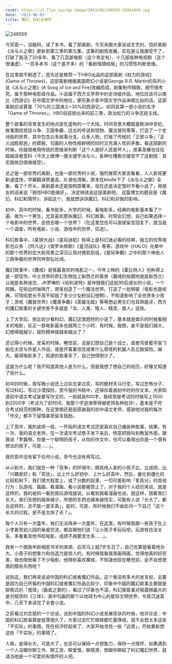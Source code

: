 ```yaml
---
cover: https://c2.llyz.xyz/wp-image/2013/06/246559-1024x640.jpg
date: '2013-06-03'
title: 魔幻、科幻与情怀
---
```


![246559](https://c2.llyz.xyz/wp-image/2013/06/246559-1024x640.jpg)

今天周一，没敲码，读了本书，看了部美剧，今天来跟大家谈谈文艺的，恰好美剧《冰与火之歌》更新到第三季的第九集，这集的剧情发展，实在是让我接受不了，打破了我活了20多年、看了几百部电影（这个肯定有）、十几部各种电视剧（这个很谦虚）、一百多本书（这个差不多）的「看剧情猜结局」的习惯性判断思维。

在这里就不剧透了。首先还是推荐一下HBO出品的这部美剧《权力的游戏》(Game of Thrones)，这部美剧根据美国奇幻小说家George R.R. Martin的系列小说《冰与火之歌》(A Song of Ice and Fire)改编而成，剧集制作精致，细节很考究，属于那种电影级作品。小说属于西方文学界中的史诗级作品，地位应该可以类比《西游记》在中国文学中的地位，更形象点拿中国文学作品来做比拟的话，这部美剧应该算是「70%的三国演义+30%的西游记」，如同其第一部小说的名字「Game of Thrones」，HBO目前拍出来的前三季，政治权力的斗争还是主线。

整个故事的背景发生的地点是在虚构的一个大陆，时间背景大概就是欧洲中世纪，故事围绕宫廷斗争、王国争霸、远古的传说和怪物、魔法冒险等等，打造了一个史诗般的世界，其中包含众多故事分支、众多人物，打破了传统的「正邪斗争」「正义战胜邪恶」的模板，勾画的人物性格鲜明的同时又充满人性的矛盾，看这部剧的时候，你就很难用传统的思维来判断「这个人是好人还是坏人」，故事发展也往往超越读者意料（今天上微博一搜关键字冰与火，各种吐槽表示接受不了这剧情：其实我依旧很难接受）。

总之是一部优秀的美剧，也是一部优秀的小说，强烈推荐大家去看看，人人影视更新速度快，字幕翻译质量高，片源也清晰。原本在kindle下了《冰与火之歌》全集，看了个开头，美剧基本还是按照原著来，现在还是决定暂时不看小说了，用朋友的话来说「相信HBO能做好」，决定继续追这部美剧吧。 这篇博文的题目是《魔幻、科幻和情怀》，讲起这个，我就想讲讲魔幻、科幻和对我的影响。

初中、高中的时候，看书挺多，大学的时候，看电影多，经典的电影基本看了个遍，做为一个男生，尤其喜欢那些魔幻、科幻故事。时常会幻想，自己如果选择一个电影中的世界，会想去哪一个世界？（在这里您也可以直接留言回复下，就当是一个调查，所有电影、小说、游戏中的世界，任选）。

科幻故事中，《星球大战》《星际迷航》称得上是科幻迷必看的经典，独立的优秀电影也众多：《阿凡达》《普罗米修斯》《星河战队》等等，游戏中《HALO》光晕中的那个世界的宏大和背景之深沉让我对微软刮目，《星际争霸》之中的那个神虫人三族争霸的世界同样恢弘壮阔。

魔幻故事中，《魔戒》是我最喜欢的电影之一，今年上映的《霍比特人》也称得上是一部佳作，中土世界的奇幻生物加上新西兰的美景（魔戒的拍摄地就是新西兰）让我是各种迷恋，JK罗琳的《哈利波特》是伴随我们这批90后成长的小说，一个阿姨，在街边的咖啡厅，用笔创造了一个魔法世界，打造了一批明星（电影也是经典，可惜哈里长不高不知毁了多少少女粉丝幻想啊），不知道影响了全世界多少孩子；游戏《魔兽世界》《魔兽争霸》《英雄无敌》等等想必男生们也耳熟能详，西方的魔幻故事的关键字差不多就是「龙、人类、矮人、精灵、兽人」这些。

上了大学后，倒比较少看科幻、魔幻这类题材的小说了，基本就是娱乐的时候看相关的电影，反正一部电影最多也就两三个小时，有时候，我想，是不是我们越大，幻想得就越少，探险精神就越来越淡了？

还记得小时候，发呆的时候，睡觉前，总是幻想自己是个战士，或者驾驶着宇宙飞船在太空与外星人作战，或是开着着坦克或者什么奇怪的机器人去北极探险。越大，看得电影多了，知道的故事多了，自己想得倒少了。

这是为什么呢？我不知道其他人是为什么，但是我想了想自己的经历，好像又知道了些什么。

初中的时候，我写微小说还上过杂志拿过奖，写的题材天马行空，写过恐怖分子、写过科幻、写过沙漠探险，至今我的书柜中，还保存着我初中时的作文本，大家知道初中语文考试是要写作文的，一般就是800字，我经常是考试的时候写上1500到2000字（考试为了赶时间，我那个字迹潦草得被老师各种批评），基本是不符合考试规范的那种，在这里倒还是挺感谢我的初中语文老师，感谢他对我的每次「作文」都手下留情甚至留言鼓励。

上了高中，我的成绩一般，一开始的语文考试还是喜欢自己编各种故事，结果，有一次，我的语文老师，在一次语文考试卷子发下来后，特意把我叫到教室外面，跟我说「罗磊啊，你是一个聪明的孩子，从你的作文中，也可以看得出你是一个很有想法的孩子，可是……」。

我的高中没有留下任何小说，至今也没有再写过。

从小到大，我们就在一种「竞争」的环境中，跟其他人家的小孩子比，比成绩，比「兴趣爱好」和「奖状」，比上什么好初中、上什么好高中，然后，量化和僵化的比较机制下，我们很大程度上，成了分数的奴隶，一切可能影响「拿高分」的其他行为：玩游戏、画画、看漫画、看小说都被禁止了，对于我的个人经历来说，就是这样的，我的爸妈一看到我玩游戏就说，以看到我看漫画也说。就这样，随着我们长大，我们去想的越来越少，所想的东西也越来越现实，可能有人说「长大了，都会这样的，总不能一直天真」，是的，可是，有时候我们不由反问一下自己「这个长大的过程，是不是太快了点？」。

每个人只有一次童年，我们无法再来一次童年，在这里，有时候我跟一些孩子在上小学甚至幼儿园的亲戚交流，都会跟他们说「让小孩子多玩玩吧，玩游戏也没关系，多看看其他书和电影，成绩不用要求太多……」。

我有一个跟我年龄相差16岁的弟弟，后天马上就7岁生日了，自己也算是看着他长大，小孩子的想象力和创造力是惊人的，有时候我看我弟画得画，觉得他真的好厉害，我也陪他看了不少电影，他特别喜欢魔戒，不知道他现在睡觉前，会不会想里面的那些东西呢？

说到这，我们再来说说中国的科幻或者魔幻作品，这个我没有多大的发言权，主要是因为自己所看的中国科幻或者魔幻作品比较少，印象中中国的魔幻故事主要就是聊斋式的「鬼怪」（画皮之类的），看过了印象也不深。科幻类故事对我震撼最大的是刘慈欣的《三体》，其中勾画的那个以地球为中心的星际文明世界，令我沉迷其中，几天下来读完了全套小说。

之前看过刘念慈的一个访谈，谈到中国的科幻小说发展现状的时候，他评论说：中国的科幻故事算是低落很久了，大家过去忙忙碌碌都忙着挣钱，就不会想太多这些「不实际」的事情，现在经济好起来了，大家开始寻找一些「远景」，开始重新想这些「不实际」的事情了。

人嘛，是得长大，可是大了，也总可以保持一点想象力，保持一点情怀，如果遇到一个人没跟你聊工作、聊工资、聊爱情、聊旅游，倒跟你聊起了科幻魔幻世界，就请当他是一个可爱的有情怀的人吧。
